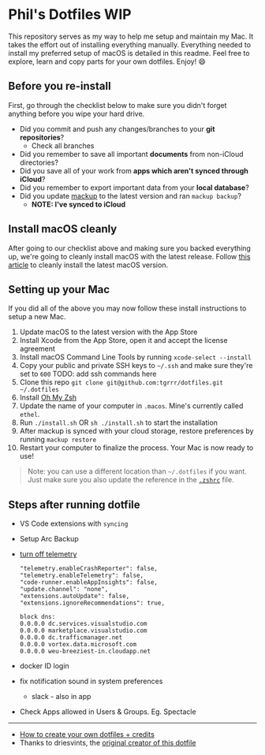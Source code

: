 # Phil's Dotfiles WIP

This repository serves as my way to help me setup and maintain my Mac. It takes the effort out of installing everything manually. Everything needed to install my preferred setup of macOS is detailed in this readme. Feel free to explore, learn and copy parts for your own dotfiles. Enjoy! :smile:

## Before you re-install

First, go through the checklist below to make sure you didn't forget anything before you wipe your hard drive.

- Did you commit and push any changes/branches to your **git repositories**?
  - Check all branches
- Did you remember to save all important **documents** from non-iCloud directories?
- Did you save all of your work from **apps which aren't synced through iCloud**?
- Did you remember to export important data from your **local database**?
- Did you update [mackup](https://github.com/lra/mackup) to the latest version and ran `mackup backup`?
  - **NOTE: I've synced to iCloud**

## Install macOS cleanly

After going to our checklist above and making sure you backed everything up, we're going to cleanly install macOS with the latest release. Follow [this article](https://www.imore.com/how-do-clean-install-macos) to cleanly install the latest macOS version.

## Setting up your Mac

If you did all of the above you may now follow these install instructions to setup a new Mac.

1. Update macOS to the latest version with the App Store
2. Install Xcode from the App Store, open it and accept the license agreement
3. Install macOS Command Line Tools by running `xcode-select --install`
4. Copy your public and private SSH keys to `~/.ssh` and make sure they're set to `600`
  TODO: add ssh commands here
5. Clone this repo `git clone git@github.com:tgrrr/dotfiles.git ~/.dotfiles`
6. Install [Oh My Zsh](https://github.com/robbyrussell/oh-my-zsh#getting-started)
7. Update the name of your computer in `.macos`. Mine's currently called `ethel`.
8. Run `./install.sh` OR `sh ./install.sh` to start the installation
9. After mackup is synced with your cloud storage, restore preferences by running `mackup restore`
10. Restart your computer to finalize the process. Your Mac is now ready to use!

> Note: you can use a different location than `~/.dotfiles` if you want. Just make sure you also update the reference in the [`.zshrc`](./.zshrc) file.

## Steps after running dotfile

- VS Code extensions with `syncing`
- Setup Arc Backup
- [turn off telemetry](https://www.reddit.com/r/privacy/comments/80d8wu/just_realised_that_visual_studio_code_sends/)
  ```
  "telemetry.enableCrashReporter": false,
  "telemetry.enableTelemetry": false,
  "code-runner.enableAppInsights": false,
  "update.channel": "none",
  "extensions.autoUpdate": false,
  "extensions.ignoreRecommendations": true,
  ```

  ```
  block dns:
  0.0.0.0 dc.services.visualstudio.com
  0.0.0.0 marketplace.visualstudio.com
  0.0.0.0 dc.trafficmanager.net
  0.0.0.0 vortex.data.microsoft.com
  0.0.0.0 weu-breeziest-in.cloudapp.net
  ```
- docker ID login
- fix notification sound in system preferences 
  - slack - also in app
- Check Apps allowed in Users & Groups. Eg. Spectacle

---

- [How to create your own dotfiles + credits](./YOUR-OWN-DOTFILE.md)
- Thanks to driesvints, the [original creator of this dotfile](https://github.com/driesvints/dotfiles)